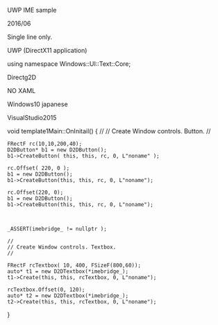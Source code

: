 UWP IME sample 

2016/06 

Single line only.

UWP (DirectX11 application)

using namespace Windows::UI::Text::Core;

Directg2D


NO XAML

Windows10 japanese

VisualStudio2015


void template1Main::OnInitail()
{
	//
	// Create Window controls. Button.
	// 

	FRectF rc(10,10,200,40);
	D2DButton* b1 = new D2DButton();
	b1->CreateButton( this, this, rc, 0, L"noname" );

	rc.Offset( 220, 0 );
	b1 = new D2DButton();
	b1->CreateButton(this, this, rc, 0, L"noname");

	rc.Offset(220, 0);
	b1 = new D2DButton();
	b1->CreateButton(this, this, rc, 0, L"noname");


	
	_ASSERT(imebridge_ != nullptr );

	//
	// Create Window controls. Textbox.
	// 
	
	FRectF rcTextbox( 10, 400, FSizeF(800,60));
	auto* t1 = new D2DTextbox(*imebridge_);
	t1->Create(this, this, rcTextbox, 0, L"noname");

	rcTextbox.Offset(0, 120);
	auto* t2 = new D2DTextbox(*imebridge_);
	t2->Create(this, this, rcTextbox, 0, L"noname");
}
